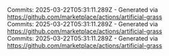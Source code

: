 Commits: 2025-03-22T05:31:11.289Z - Generated via https://github.com/marketplace/actions/artificial-grass
<br>
Commits: 2025-03-22T05:31:11.289Z - Generated via https://github.com/marketplace/actions/artificial-grass
<br>
Commits: 2025-03-22T05:31:11.289Z - Generated via https://github.com/marketplace/actions/artificial-grass
<br>
